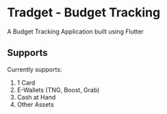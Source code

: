 # Tradget - Budget Tracking

A Budget Tracking Application built using Flutter

## Supports

Currently supports:
1. 1 Card
2. E-Wallets (TNG, Boost, Grab)
3. Cash at Hand
4. Other Assets
